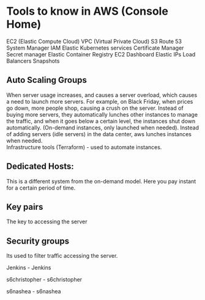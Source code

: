 # Tools to know in AWS (Console Home) 

EC2 (Elastic Compute Cloud)
VPC (Virtual Private Cloud)
S3
Route 53
System Manager
IAM
Elastic Kubernetes services
Certificate Manager
Secret manager
Elastic Container Registry
EC2 Dashboard
Elastic IPs
Load Balancers
Snapshots

## Auto Scaling Groups 
When server usage increases, and causes a server overload, which causes a need to launch more servers.
For example, on Black Friday, when prices go down, more people shop, causing a crush on the server. Instead of buying more servers, they automatically lunches other instances to manage the traffic, and when it goes below a certain level, the instances shut down automatically. (On-demand instances, only launched when needed).  Instead of adding servers (idle servers) in the data center, aws lunches instances when needed.  
Infrastructure tools (Terraform) - used to automate instances. 

## Dedicated Hosts:
This is a different system from the on-demand model. Here you pay instant for a certain period of time. 

## Key pairs
The key to accessing the server

## Security groups
Its used to filter traffic accessing the server. 

Jenkins - Jenkins

s6christopher - s6christopher

s6nashea - s6nashea
